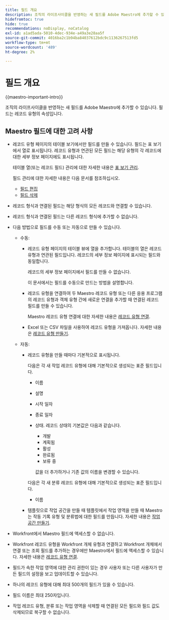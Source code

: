 ```yaml
---
title: 필드 개요
description: 조직의 라이프사이클을 반영하는 새 필드를 Adobe Maestro에 추가할 수 있습니다. 필드는 레코드 유형의 속성입니다.
hidefromtoc: true
hide: true
recommendations: noDisplay, noCatalog
exl-id: a1ad5ada-5010-4dec-934e-a49a3e28aa5f
source-git-commit: 4016ba2c1b94ba84037612bdc9c1136267513fd5
workflow-type: tm+mt
source-wordcount: '489'
ht-degree: 2%

---
```


# 필드 개요

<!--
title: Field overview
description: You can add new fields in Adobe Maestro that reflect your organization's lifecycle. Fields are attributes of record types. 
hidefromtoc: yes
author: Alina
feature: Work Management (***************WE NEED A NEW ONE HERE***********)
role: User, Admin
hide: yes
-->

<!--update the metadata with real information when making this available in TOC and in the left nav-->

{{maestro-important-intro}}

조직의 라이프사이클을 반영하는 새 필드를 Adobe Maestro에 추가할 수 있습니다. 필드는 레코드 유형의 속성입니다.


## Maestro 필드에 대한 고려 사항

* 레코드 유형 페이지의 테이블 보기에서만 필드를 만들 수 있습니다. 필드는 표 보기에서 열로 표시됩니다. 레코드 유형과 연관된 모든 필드는 해당 유형의 각 레코드에 대한 세부 정보 페이지에도 표시됩니다.

  테이블 열(또는 레코드 필드) 관리에 대한 자세한 내용은 [표 보기 관리](../views/manage-the-table-view.md).

  필드 관리에 대한 자세한 내용은 다음 문서를 참조하십시오.

   * [필드 편집](../fields/edit-fields.md)
   * [필드 삭제](../fields/delete-fields.md)

* 레코드 형식과 연결된 필드는 해당 형식의 모든 레코드와 연결할 수 있습니다. <!--will this change and will the fields be available for other record types, too?! Also, the next bullet might need to change too if this one changes -->

* 레코드 형식과 연결된 필드는 다른 레코드 형식에 추가할 수 없습니다. <!-- this will change when they open the Field library tab when creating a field-->

* 다음 방법으로 필드를 수동 또는 자동으로 만들 수 있습니다.

   * 수동:

      * 레코드 유형 페이지의 테이블 뷰에 열을 추가합니다. 테이블의 열은 레코드 유형과 연관된 필드입니다. 레코드의 세부 정보 페이지에 표시되는 필드와 동일합니다.

        레코드의 세부 정보 페이지에서 필드를 만들 수 없습니다.

        이 문서에서는 필드를 수동으로 만드는 방법을 설명합니다.

      * 레코드 유형을 연결하여 두 Maestro 레코드 유형 또는 다른 응용 프로그램의 레코드 유형과 객체 유형 간에 새로운 연결을 추가할 때 연결된 레코드 필드를 만들 수 있습니다.

        <!--* Importing record types with fields using a CSV or an Excel file. - this is not available yet-->

        Maestro 레코드 유형 연결에 대한 자세한 내용은 [레코드 유형 연결](../architecture/connect-record-types.md).

      * Excel 또는 CSV 파일을 사용하여 레코드 유형을 가져옵니다. 자세한 내용은 [레코드 유형 만들기](../architecture/create-record-types.md).

   * 자동:

      * 레코드 유형을 만들 때마다 기본적으로 표시됩니다.

        다음은 각 새 작업 레코드 유형에 대해 기본적으로 생성되는 표준 필드입니다.

         * 이름
         * 설명
         * 시작 일자
         * 종료 일자
         * 상태. 레코드 상태의 기본값은 다음과 같습니다.
            * 개발
            * 계획됨
            * 활성
            * 완료됨
            * 보류 중

           값을 더 추가하거나 기존 값의 이름을 변경할 수 있습니다.

        다음은 각 새 분류 레코드 유형에 대해 기본적으로 생성되는 표준 필드입니다.

         * 이름 <!--will more be added? If not, consider rephrasing this bullet-->

      * 템플릿으로 작업 공간을 만들 때 템플릿에서 작업 영역을 만들 때 Maestro는 작동 기록 유형 및 분류법에 대한 필드를 만듭니다. 자세한 내용은 [작업 공간 만들기](../architecture/create-workspaces.md).

* Workfront에서 Maestro 필드에 액세스할 수 없습니다.

* Workfront 레코드 유형을 Workfront 개체 유형과 연결하고 Workfront 개체에서 연결 또는 조회 필드를 추가하는 경우에만 Maestro에서 필드에 액세스할 수 있습니다. 자세한 내용은 [레코드 유형 연결](../architecture/connect-record-types.md).

* 필드가 속한 작업 영역에 대한 관리 권한이 있는 경우 사용자 또는 다른 사용자가 만든 필드의 설정을 보고 업데이트할 수 있습니다.

* 하나의 레코드 유형에 대해 최대 500개의 필드가 있을 수 있습니다.

* 필드 이름은 최대 250자입니다.

* 작업 레코드 유형, 분류 또는 작업 영역을 삭제할 때 연결된 모든 필드와 필드 값도 삭제되므로 복구할 수 없습니다. <!-- this might change with a possible recycle bin solution?!-->
